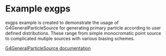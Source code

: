 # Example exgps 
 
exgps example is created to demonstrate the usage of G4GeneralParticleSource 
for generating  primary particle according to user defined distributions.
These range from simple monocromatic point source to complicated mutiple
sources with various biasing schemes. 
  
[G4GeneralParticleSource documentation](https://geant4-userdoc.web.cern.ch/UsersGuides/ForApplicationDeveloper/html/GettingStarted/generalParticleSource.html)

